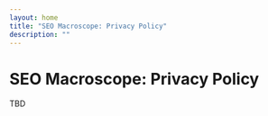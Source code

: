```yaml
---
layout: home
title: "SEO Macroscope: Privacy Policy"
description: ""
---
```


# SEO Macroscope: Privacy Policy

TBD
